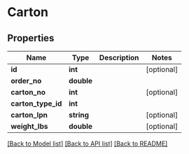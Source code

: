 # Carton

## Properties
Name | Type | Description | Notes
------------ | ------------- | ------------- | -------------
**id** | **int** |  | [optional] 
**order_no** | **double** |  | 
**carton_no** | **int** |  | [optional] 
**carton_type_id** | **int** |  | 
**carton_lpn** | **string** |  | [optional] 
**weight_lbs** | **double** |  | [optional] 

[[Back to Model list]](../README.md#documentation-for-models) [[Back to API list]](../README.md#documentation-for-api-endpoints) [[Back to README]](../README.md)


